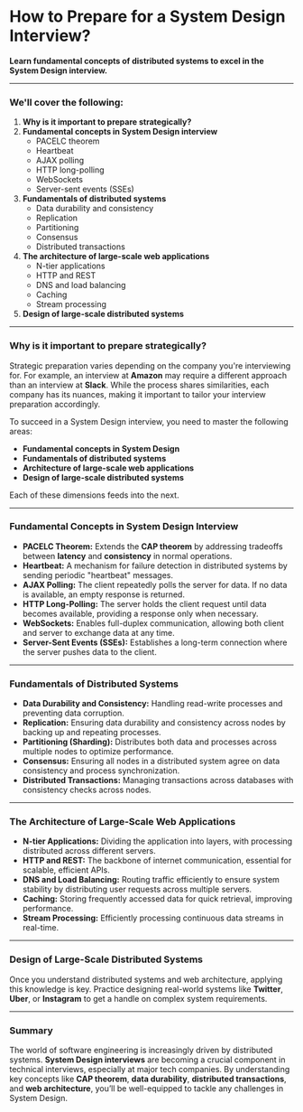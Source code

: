 # How to Prepare for a System Design Interview?

**Learn fundamental concepts of distributed systems to excel in the System Design interview.**

---

### We'll cover the following:

1. **Why is it important to prepare strategically?**
2. **Fundamental concepts in System Design interview**
    - PACELC theorem
    - Heartbeat
    - AJAX polling
    - HTTP long-polling
    - WebSockets
    - Server-sent events (SSEs)
3. **Fundamentals of distributed systems**
    - Data durability and consistency
    - Replication
    - Partitioning
    - Consensus
    - Distributed transactions
4. **The architecture of large-scale web applications**
    - N-tier applications
    - HTTP and REST
    - DNS and load balancing
    - Caching
    - Stream processing
5. **Design of large-scale distributed systems**

---

### Why is it important to prepare strategically?

Strategic preparation varies depending on the company you're interviewing for. For example, an interview at **Amazon** may require a different approach than an interview at **Slack**. While the process shares similarities, each company has its nuances, making it important to tailor your interview preparation accordingly.

To succeed in a System Design interview, you need to master the following areas:

- **Fundamental concepts in System Design**
- **Fundamentals of distributed systems**
- **Architecture of large-scale web applications**
- **Design of large-scale distributed systems**

Each of these dimensions feeds into the next.

---

### Fundamental Concepts in System Design Interview

- **PACELC Theorem:** Extends the **CAP theorem** by addressing tradeoffs between **latency** and **consistency** in normal operations.
- **Heartbeat:** A mechanism for failure detection in distributed systems by sending periodic "heartbeat" messages.
- **AJAX Polling:** The client repeatedly polls the server for data. If no data is available, an empty response is returned.
- **HTTP Long-Polling:** The server holds the client request until data becomes available, providing a response only when necessary.
- **WebSockets:** Enables full-duplex communication, allowing both client and server to exchange data at any time.
- **Server-Sent Events (SSEs):** Establishes a long-term connection where the server pushes data to the client.

---

### Fundamentals of Distributed Systems

- **Data Durability and Consistency:** Handling read-write processes and preventing data corruption.
- **Replication:** Ensuring data durability and consistency across nodes by backing up and repeating processes.
- **Partitioning (Sharding):** Distributes both data and processes across multiple nodes to optimize performance.
- **Consensus:** Ensuring all nodes in a distributed system agree on data consistency and process synchronization.
- **Distributed Transactions:** Managing transactions across databases with consistency checks across nodes.

---

### The Architecture of Large-Scale Web Applications

- **N-tier Applications:** Dividing the application into layers, with processing distributed across different servers.
- **HTTP and REST:** The backbone of internet communication, essential for scalable, efficient APIs.
- **DNS and Load Balancing:** Routing traffic efficiently to ensure system stability by distributing user requests across multiple servers.
- **Caching:** Storing frequently accessed data for quick retrieval, improving performance.
- **Stream Processing:** Efficiently processing continuous data streams in real-time.

---

### Design of Large-Scale Distributed Systems

Once you understand distributed systems and web architecture, applying this knowledge is key. Practice designing real-world systems like **Twitter**, **Uber**, or **Instagram** to get a handle on complex system requirements.

---

### Summary

The world of software engineering is increasingly driven by distributed systems. **System Design interviews** are becoming a crucial component in technical interviews, especially at major tech companies. By understanding key concepts like **CAP theorem**, **data durability**, **distributed transactions**, and **web architecture**, you’ll be well-equipped to tackle any challenges in System Design.

